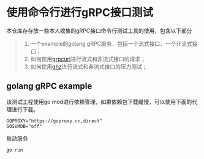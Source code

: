 # 使用命令行进行gRPC接口测试

本仓库存存放一些本人收集的gRPC接口命令行测试工具的使用，包含以下部分

> 1. 一个example的golang gRPC服务，包括一个流式接口，一个非流式接口；
> 2. 如何使用[grpcurl](https://github.com/fullstorydev/grpcurl)进行流式和非流式接口的请求；
> 3. 如何使用[ghz](https://github.com/bojand/ghz)进行流式和非流式接口的压力测试；

## golang gRPC example

该测试工程使用go mod进行依赖管理，如果依赖包下载缓慢，可以使用下面的代理进行下载。

```shell script
GOPROXY="https://goproxy.cn,direct"
GOSUMDB="off"
```

启动服务

```shell script
go run
```